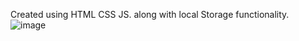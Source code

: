 Created using HTML CSS JS. along with local Storage functionality. 
![image](https://user-images.githubusercontent.com/49605916/232573079-3b29afbb-0a9b-4d55-a60f-e834e82ddb0e.png)
